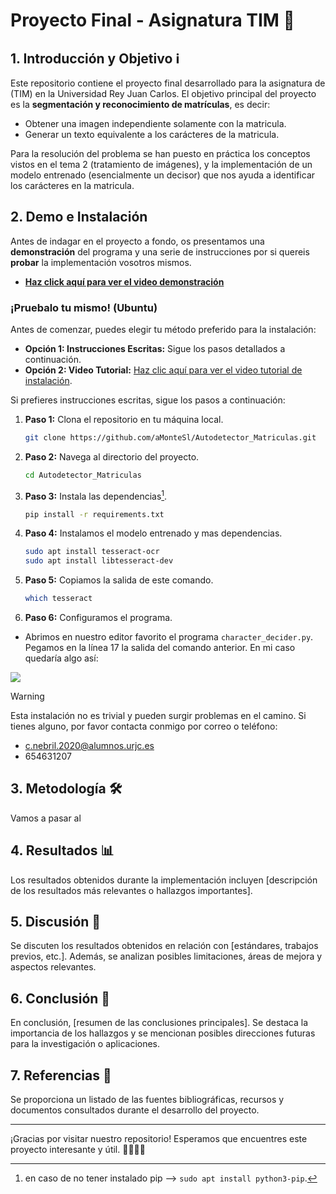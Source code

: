 # Proyecto Final - Asignatura TIM 🚀

## 1. Introducción y Objetivo ℹ️

Este repositorio contiene el proyecto final desarrollado para la asignatura de  (TIM) en la Universidad Rey Juan Carlos. El objetivo principal del proyecto es la **segmentación y reconocimiento de matrículas**, es decir:

* Obtener una imagen independiente solamente con la matricula.
* Generar un texto equivalente a los carácteres de la matricula.

Para la resolución del problema se han puesto en práctica los conceptos vistos en el tema 2 (tratamiento de imágenes), y la implementación de un modelo entrenado (esencialmente un decisor) que nos ayuda a identificar los carácteres en la matricula. 

## 2. Demo e Instalación

Antes de indagar en el proyecto a fondo, os presentamos una **demonstración** del programa y una serie de instrucciones por si quereis **probar** la implementación vosotros mismos.

- [**Haz click aquí para ver el video demonstración**](enlace-al-video)

### ¡Pruebalo tu mismo! (Ubuntu)

Antes de comenzar, puedes elegir tu método preferido para la instalación:

- **Opción 1: Instrucciones Escritas:** Sigue los pasos detallados a continuación.
- **Opción 2: Video Tutorial:** [Haz clic aquí para ver el video tutorial de instalación](enlace-al-video).

Si prefieres instrucciones escritas, sigue los pasos a continuación:

1. **Paso 1:** Clona el repositorio en tu máquina local.

    ```bash
    git clone https://github.com/aMonteSl/Autodetector_Matriculas.git
    ```

2. **Paso 2:** Navega al directorio del proyecto.

    ```bash
    cd Autodetector_Matriculas
    ```

3. **Paso 3:** Instala las dependencias[^1].

    ```bash
    pip install -r requirements.txt 
    ```

4. **Paso 4:** Instalamos el modelo entrenado y mas dependencias.

    ```bash
    sudo apt install tesseract-ocr
    sudo apt install libtesseract-dev
    ```

5. **Paso 5:** Copiamos la salida de este comando.

    ```bash
    which tesseract
    ```

6. **Paso 6:** Configuramos el programa.

- Abrimos en nuestro editor favorito el programa `character_decider.py`. Pegamos en la línea 17 la salida del comando anterior. En mi caso quedaría algo así:

![](Images/tesseract_)

[^1]: en caso de no tener instalado pip --> `sudo apt install python3-pip`.

> [!WARNING]
> Esta instalación no es trivial y pueden surgir problemas en el camino. Si tienes alguno, por favor contacta conmigo por correo o teléfono: 
> - c.nebril.2020@alumnos.urjc.es
> - 654631207


## 3. Metodología 🛠️

Vamos a pasar al 

## 4. Resultados 📊

Los resultados obtenidos durante la implementación incluyen [descripción de los resultados más relevantes o hallazgos importantes].

## 5. Discusión 💬

Se discuten los resultados obtenidos en relación con [estándares, trabajos previos, etc.]. Además, se analizan posibles limitaciones, áreas de mejora y aspectos relevantes.

## 6. Conclusión 🎯

En conclusión, [resumen de las conclusiones principales]. Se destaca la importancia de los hallazgos y se mencionan posibles direcciones futuras para la investigación o aplicaciones.

## 7. Referencias 📜

Se proporciona un listado de las fuentes bibliográficas, recursos y documentos consultados durante el desarrollo del proyecto.

---

¡Gracias por visitar nuestro repositorio! Esperamos que encuentres este proyecto interesante y útil. 👩‍💻👨‍💻



